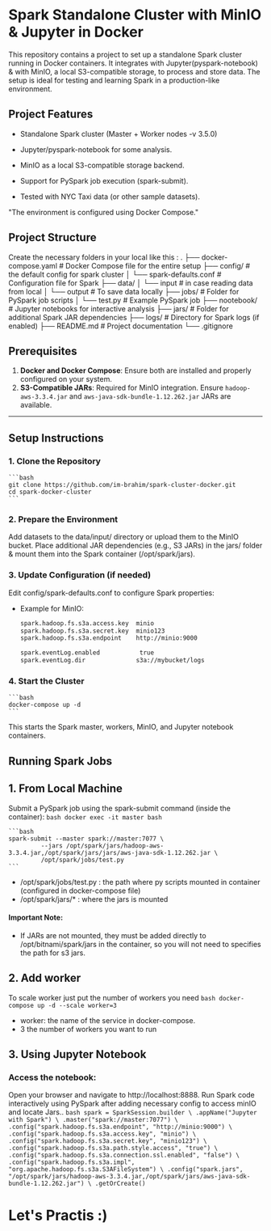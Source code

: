 # Spark Standalone Cluster with MinIO & Jupyter in Docker
This repository contains a project to set up a standalone Spark cluster running in Docker containers. It integrates with Jupyter(pyspark-notebook) & with MinIO, a local S3-compatible storage, to process and store data. The setup is ideal for testing and learning Spark in a production-like environment.

## Project Features

- Standalone Spark cluster (Master + Worker nodes -v 3.5.0)

- Jupyter/pyspark-notebook for some analysis.

- MinIO as a local S3-compatible storage backend.

- Support for PySpark job execution (spark-submit).

- Tested with NYC Taxi data (or other sample datasets).

"The environment is configured using Docker Compose."

## Project Structure

Create the necessary folders in your local like this :
.
├── docker-compose.yaml     # Docker Compose file for the entire setup
├── config/                 # the default config for spark cluster
│   └── spark-defaults.conf # Configuration file for Spark
├── data/
│   └── input               # in case reading data from local
│   └── output              # To save data locally
├── jobs/                   # Folder for PySpark job scripts
│   └── test.py             # Example PySpark job
├── nootebook/              # Jupyter notebooks for interactive analysis
├── jars/                   # Folder for additional Spark JAR dependencies
├── logs/                   # Directory for Spark logs (if enabled)
├── README.md               # Project documentation
└── .gitignore             

## Prerequisites

1. **Docker and Docker Compose**: Ensure both are installed and properly configured on your system.
2. **S3-Compatible JARs**: Required for MinIO integration. Ensure `hadoop-aws-3.3.4.jar` and `aws-java-sdk-bundle-1.12.262.jar` JARs are available.

---

## Setup Instructions

### 1. Clone the Repository
    ```bash
    git clone https://github.com/im-brahim/spark-cluster-docker.git
    cd spark-docker-cluster
    ```

### 2. Prepare the Environment
Add datasets to the data/input/ directory or upload them to the MinIO bucket.
Place additional JAR dependencies (e.g., S3 JARs) in the jars/ folder & mount them into the Spark container (/opt/spark/jars).

### 3. Update Configuration (if needed)
Edit config/spark-defaults.conf to configure Spark properties:
- Example for MinIO:
     ```bash
    spark.hadoop.fs.s3a.access.key  minio
    spark.hadoop.fs.s3a.secret.key  minio123
    spark.hadoop.fs.s3a.endpoint    http://minio:9000

    spark.eventLog.enabled           true
    spark.eventLog.dir              s3a://mybucket/logs
    ```

### 4. Start the Cluster
    ```bash
    docker-compose up -d
    ```
This starts the Spark master, workers, MinIO, and Jupyter notebook containers.

## Running Spark Jobs
## 1. From Local Machine
Submit a PySpark job using the spark-submit command (inside the container):
    ```bash
    docker exec -it master bash
    ```
    
    ```bash
    spark-submit --master spark://master:7077 \
             --jars /opt/spark/jars/hadoop-aws-3.3.4.jar,/opt/spark/jars/jars/aws-java-sdk-1.12.262.jar \
             /opt/spark/jobs/test.py
    ```
- /opt/spark/jobs/test.py : the path where py scripts mounted in container (configured in docker-compose file)
- /opt/spark/jars/*       : where the jars is mounted
#### Important Note:
- If JARs are not mounted, they must be added directly to /opt/bitnami/spark/jars in the container, so you will not need to specifies the path for s3 jars.

## 2. Add worker 
To scale worker just put the number of workers you need 
    ```bash
    docker-compose up -d --scale worker=3
    ```
- worker: the name of the service in docker-compose.
- 3 the number of workers you want to run

## 3. Using Jupyter Notebook
### Access the notebook:
Open your browser and navigate to http://localhost:8888.
Run Spark code interactively using PySpark after adding necessary config to access minIO and locate Jars..
    ```bash
    spark = SparkSession.builder \
    .appName("Jupyter with Spark") \
    .master("spark://master:7077") \
    .config("spark.hadoop.fs.s3a.endpoint", "http://minio:9000") \
    .config("spark.hadoop.fs.s3a.access.key", "minio") \
    .config("spark.hadoop.fs.s3a.secret.key", "minio123") \
    .config("spark.hadoop.fs.s3a.path.style.access", "true") \
    .config("spark.hadoop.fs.s3a.connection.ssl.enabled", "false") \
    .config("spark.hadoop.fs.s3a.impl", "org.apache.hadoop.fs.s3a.S3AFileSystem") \
    .config("spark.jars", "/opt/spark/jars/hadoop-aws-3.3.4.jar,/opt/spark/jars/aws-java-sdk-bundle-1.12.262.jar") \
    .getOrCreate()
    ```

# Let's Practis :)